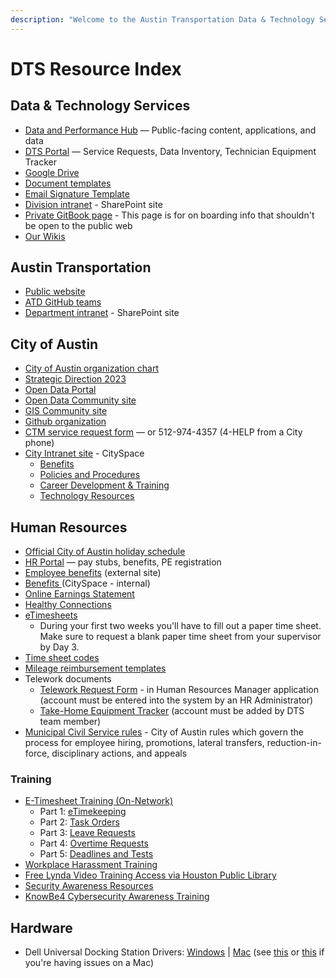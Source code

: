 ```yaml
---
description: "​Welcome to the Austin Transportation Data & Technology Services team! \U0001F44BHere's a bevy of links to get you started.​"
---
```


# DTS Resource Index

## Data & Technology Services

* [Data and Performance Hub](http://transportation.austintexas.io/) — Public-facing content, applications, and data
* [DTS Portal](http://atd.knack.com/dts) — Service Requests, Data Inventory, Technician Equipment Tracker
* [Google Drive](https://drive.google.com/drive/folders/1fNmU-czryk5wJsn1gmb4WYUJJdut8Me7)
* [Document templates](https://drive.google.com/open?id=1Txqc8xGkwa3h9lrRoXGzGjLlVo0S8DA6)
* [Email Signature Template](https://docs.google.com/document/d/1OAoBll9rIl6XZq2uOShm5HCbHJboOt0SLP_wK6tjkEE/edit#)
* [Division intranet](https://cityofaustin.sharepoint.com/sites/ATD/DTS/default.aspx) - SharePoint site
* [Private GitBook page](https://app.gitbook.com/@atd-dts/s/dts-service-desk-knowledge-base/onboarding/general) - This page is for on boarding info that shouldn't be open to the public web
* [Our Wikis](our-wikis.md)

## Austin Transportation

* [Public website](http://www.austintexas.gov/department/transportation)
* [ATD GitHub teams](https://github.com/orgs/cityofaustin/teams/transportation)
* [Department intranet](https://cityofaustin.sharepoint.com/sites/ATD/default.aspx) - SharePoint site

## City of Austin

* [City of Austin organization chart](https://www.austintexas.gov/sites/default/files/files/City_Manager/COAOrgChart11_2020-FNL3.pdf)
* [Strategic Direction 2023](https://austinstrategicplan.bloomfire.com/posts/3301043-austin-strategic-direction-2023-final)
* [Open Data Portal](https://data.austintexas.gov/)
* [Open Data Community site](https://opendata.bloomfire.com/)
* [GIS Community site](https://austingis.bloomfire.com/)
* [Github organization](https://github.com/cityofaustin)
* [CTM service request form](https://atx.service-now.com/sp?id=sc_cat_item&sys_id=02e490c6db7f1300a314e1c2ca9619e6) — or 512-974-4357 \(4-HELP from a City phone\)
* [City Intranet site](https://cityspace.austintexas.gov/Home) - CitySpace
  * [Benefits ](https://cityspace.austintexas.gov/Benefits)
  * [Policies and Procedures](https://cityspace.austintexas.gov/Policies-Procedures)
  * [Career Development & Training](https://cityspace.austintexas.gov/Career-Development-Training)
  * [Technology Resources](https://cityspace.austintexas.gov/Technology-Resources)

## Human Resources

* [Official City of Austin holiday schedule](http://www.austintexas.gov/department/official-city-holidays)
* [HR Portal](https://hrdcfprod.coacd.org/) — pay stubs, benefits, PE registration
* [Employee benefits](http://www.austintexas.gov/department/active-employee-benefits/) \(external site\)
* [Benefits ](https://cityspace.austintexas.gov/Benefits)\(CitySpace - internal\)
* [Online Earnings Statement](https://www.ci.austin.tx.us/eaccess/default.cfm)
* [Healthy Connections](http://cityspace.ci.austin.tx.us/services/healthyconnections)
* [eTimesheets](https://pwdweb.austintexas.gov/timesheet/pwd.cfm)
  * During your first two weeks you'll have to fill out a paper time sheet. Make sure to request a blank paper time sheet from your supervisor by Day 3.
* [Time sheet codes](https://cityofaustin.sharepoint.com/sites/ATD/Administration/SitePages/Earn%20Codes.aspx)
* [Mileage reimbursement templates](https://cityofaustin.sharepoint.com/:b:/r/sites/ATD/DTS/Shared%20Documents/Admin/MileageReport_TEMPLATE_FY19_fillable.pdf?csf=1)
* Telework documents
  * [Telework Request Form](https://atd.knack.com/hr#new-telework-request/) - in Human Resources Manager application \(account must be entered into the system by an HR Administrator\)
  * [Take-Home Equipment Tracker](https://atd.knack.com/dts#my-equipment/) \(account must be added by DTS team member\)
* [Municipal Civil Service rules](https://www.austintexas.gov/department/municipal-civil-service-rules) - City of Austin rules which govern the process for employee hiring, promotions, lateral transfers, reduction-in-force, disciplinary actions, and appeals

### Training

* [E-Timesheet Training \(On-Network\)](https://sites.google.com/site/pwuclass/etimekeeping)
  * Part 1: [eTimekeeping](https://www4.austintexas.gov/eTimekeeping12b-01)
  * Part 2: [Task Orders](https://www4.austintexas.gov/eTimekeeping12b-02)
  * Part 3: [Leave Requests](https://www4.austintexas.gov/eTimekeeping12b-03)
  * Part 4: [Overtime Requests](https://www4.austintexas.gov/eTimekeeping12b-04)
  * Part 5: [Deadlines and Tests](https://www4.austintexas.gov/eTimekeeping12b-05)
* [Workplace Harassment Training](http://coaspweb1/sites/PWD/PWU/SitePages/ATDLearn.aspx)
* [Free Lynda Video Training Access via Houston Public Library](https://austininnovation.slack.com/archives/C04KZA1TX/p1562946735079000)
* [Security Awareness Resources](https://cityspace.austintexas.gov/Technology-Resources/Security-Policies/Security-Awareness?BestBetMatch=cyber%20security|32d8929b-2bc1-4a27-b394-409c3b0f2dcb|cce81894-b080-4e68-91be-5a25cdc7a7ed|en-US)
* [KnowBe4 Cybersecurity Awareness Training](https://atx.service-now.com/sp?id=kb_article&sys_id=1c3661b11b08b450a7951f861a4bcb25)

## Hardware

* Dell Universal Docking Station Drivers: [Windows](https://www.dell.com/support/home/us/en/04/product-support/product/dell-universal-dock-d6000/drivers) \| [Mac](https://www.displaylink.com/downloads/macos) \(see [this](https://support.displaylink.com/knowledgebase/articles/1188004-macos-10-13-or-10-14-video-functionality-not-enab) or [this](https://support.displaylink.com/knowledgebase/articles/1916602-macos-catalina-10-15-screen-recording-permission) if you're having issues on a Mac\)

